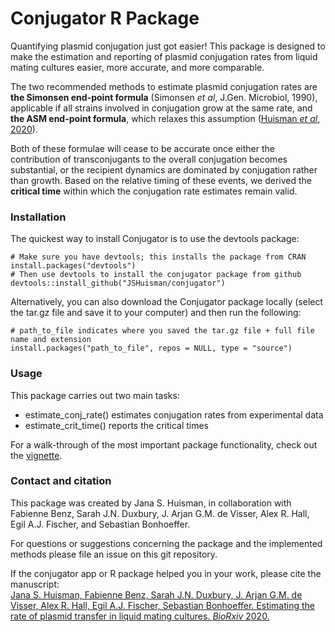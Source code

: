# Conjugator R Package

Quantifying plasmid conjugation just got easier! This package is designed to make the estimation and reporting of plasmid conjugation rates from liquid mating cultures easier, more accurate, and more comparable. 

The two recommended methods to estimate plasmid conjugation rates are **the Simonsen end-point formula** (Simonsen *et al*, J.Gen. Microbiol, 1990), applicable if all strains involved in conjugation grow at the same rate, and **the ASM end-point formula**, which relaxes this assumption ([Huisman *et al*, 2020](https://www.biorxiv.org/content/10.1101/2020.03.09.980862v1)). 

Both of these formulae will cease to be accurate once either the contribution of transconjugants to the overall conjugation becomes substantial, or the recipient dynamics are dominated by conjugation rather than growth. Based on the relative timing of these events, we derived the **critical time** within which the conjugation rate estimates remain valid. 

### Installation 

The quickest way to install Conjugator is to use the devtools package:
```{r}
# Make sure you have devtools; this installs the package from CRAN
install.packages("devtools")
# Then use devtools to install the conjugator package from github
devtools::install_github("JSHuisman/conjugator")
```
Alternatively, you can also download the Conjugator package locally (select the tar.gz file and save it to your computer) and then run the following:
```{r}
# path_to_file indicates where you saved the tar.gz file + full file name and extension
install.packages("path_to_file", repos = NULL, type = "source")
```

### Usage 

This package carries out two main tasks:
- estimate_conj_rate() estimates conjugation rates from experimental data
- estimate_crit_time() reports the critical times

For a walk-through of the most important package functionality, check out the [vignette](./vignettes).

### Contact and citation 
This package was created by Jana S. Huisman, in collaboration with Fabienne Benz, Sarah J.N. Duxbury, J. Arjan G.M. de Visser, Alex R. Hall, Egil A.J. Fischer, and Sebastian Bonhoeffer.

For questions or suggestions concerning the package and the implemented methods please file an issue on this git repository.

If the conjugator app or R package helped you in your work, please cite the manuscript:<br/>
[Jana S. Huisman, Fabienne Benz, Sarah J.N. Duxbury, J. Arjan G.M. de Visser, Alex R. Hall, Egil A.J. Fischer, Sebastian Bonhoeffer. Estimating the rate of plasmid transfer in liquid mating cultures. *BioRxiv* 2020.](https://www.biorxiv.org/content/10.1101/2020.03.09.980862v1)
